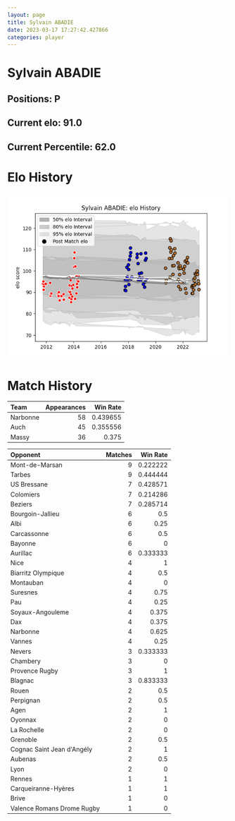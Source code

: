 ```yaml
---  
layout: page  
title: Sylvain ABADIE  
date: 2023-03-17 17:27:42.427866  
categories: player  
---
```

# Sylvain ABADIE

## Positions: P

## Current elo: 91.0

## Current Percentile: 62.0

# Elo History


![elo history](history_SylvainABADIE.png)
# Match History


| Team     |   Appearances |   Win Rate |
|:---------|--------------:|-----------:|
| Narbonne |            58 |   0.439655 |
| Auch     |            45 |   0.355556 |
| Massy    |            36 |   0.375    |

| Opponent                   |   Matches |   Win Rate |
|:---------------------------|----------:|-----------:|
| Mont-de-Marsan             |         9 |   0.222222 |
| Tarbes                     |         9 |   0.444444 |
| US Bressane                |         7 |   0.428571 |
| Colomiers                  |         7 |   0.214286 |
| Beziers                    |         7 |   0.285714 |
| Bourgoin-Jallieu           |         6 |   0.5      |
| Albi                       |         6 |   0.25     |
| Carcassonne                |         6 |   0.5      |
| Bayonne                    |         6 |   0        |
| Aurillac                   |         6 |   0.333333 |
| Nice                       |         4 |   1        |
| Biarritz Olympique         |         4 |   0.5      |
| Montauban                  |         4 |   0        |
| Suresnes                   |         4 |   0.75     |
| Pau                        |         4 |   0.25     |
| Soyaux-Angouleme           |         4 |   0.375    |
| Dax                        |         4 |   0.375    |
| Narbonne                   |         4 |   0.625    |
| Vannes                     |         4 |   0.25     |
| Nevers                     |         3 |   0.333333 |
| Chambery                   |         3 |   0        |
| Provence Rugby             |         3 |   1        |
| Blagnac                    |         3 |   0.833333 |
| Rouen                      |         2 |   0.5      |
| Perpignan                  |         2 |   0.5      |
| Agen                       |         2 |   1        |
| Oyonnax                    |         2 |   0        |
| La Rochelle                |         2 |   0        |
| Grenoble                   |         2 |   0.5      |
| Cognac Saint Jean d'Angély |         2 |   1        |
| Aubenas                    |         2 |   0.5      |
| Lyon                       |         2 |   0        |
| Rennes                     |         1 |   1        |
| Carqueiranne-Hyères        |         1 |   1        |
| Brive                      |         1 |   0        |
| Valence Romans Drome Rugby |         1 |   0        |